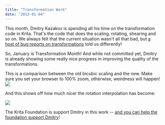 ```yaml
---
title: "Transformation Work"
date: "2013-01-04"
---
```


This month, Dmitry Kazakov is spending all his time on the transformation code in Krita. That's the code that does the scaling, rotating, shearing and so on. We always felt that the current situation wasn't all that bad, but [a host of bug reports on transformations](https://bugs.kde.org/buglist.cgi?quicksearch=krita%20transform&list_id=373646) told us differently!

So, January is Transformation Month! And while not committed yet, Dmitry is already showing some really nice progress in improving the quality of the transformations.

This is a comparison between the old bicubic scaling and the new. Make sure you set your browser to 100% zoom, otherwise, weirdness will happen!![](/images/posts/2013/krita_fixed_transformations_comparison.png)

And this shows off how much nicer the rotation interpolation has become:

![](/images/posts/2013/krita_fixed_transformations_comparison_border_effects.png)

The Krita Foundation is support Dmitry in this work -- [and you can help the foundation support Dmitry](http://krita.org/foundation)!
